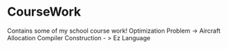 # CourseWork
Contains some of my school course work! 
Optimization Problem -> Aircraft Allocation
Compiler Construction - > Ez Language 
